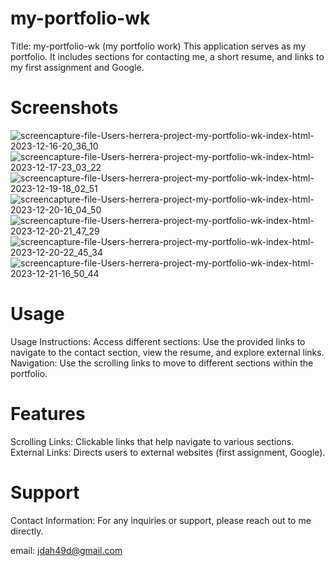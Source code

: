 # my-portfolio-wk
Title: my-portfolio-wk (my portfolio work)
This application serves as my portfolio. It includes sections for contacting me, a short resume, and links to my first assignment and Google.

# Screenshots
![screencapture-file-Users-herrera-project-my-portfolio-wk-index-html-2023-12-16-20_36_10](https://github.com/danielhe27/my-portfolio-wk/assets/142111314/82e60e53-60c5-4e22-9be9-84bab63514a1)
![screencapture-file-Users-herrera-project-my-portfolio-wk-index-html-2023-12-17-23_03_22](https://github.com/danielhe27/my-portfolio-wk/assets/142111314/ab13d104-84f1-4ccf-8352-8f688407f63c)
![screencapture-file-Users-herrera-project-my-portfolio-wk-index-html-2023-12-19-18_02_51 ](https://github.com/danielhe27/my-portfolio-wk/assets/142111314/9742217a-d4ef-4692-8e39-333bcc813d59)
![screencapture-file-Users-herrera-project-my-portfolio-wk-index-html-2023-12-20-16_04_50](https://github.com/danielhe27/my-portfolio-wk/assets/142111314/1409c8af-bb55-4684-a026-c99bb880e3e9)
![screencapture-file-Users-herrera-project-my-portfolio-wk-index-html-2023-12-20-21_47_29](https://github.com/danielhe27/my-portfolio-wk/assets/142111314/553ab714-4814-4997-bca2-69d0998cc241)
![screencapture-file-Users-herrera-project-my-portfolio-wk-index-html-2023-12-20-22_45_34](https://github.com/danielhe27/my-portfolio-wk/assets/142111314/b4d92498-e05e-4be4-b7e8-66a1369f613c)
![screencapture-file-Users-herrera-project-my-portfolio-wk-index-html-2023-12-21-16_50_44](https://github.com/danielhe27/my-portfolio-wk/assets/142111314/9d17ca17-501e-43f7-b33f-7b44c841c436)

# Usage
Usage Instructions:
Access different sections: Use the provided links to navigate to the contact section, view the resume, and explore external links.
Navigation: Use the scrolling links to move to different sections within the portfolio.

# Features
Scrolling Links: Clickable links that help navigate to various sections.
External Links: Directs users to external websites (first assignment, Google).

# Support
Contact Information: For any inquiries or support, please reach out to me directly.

email: jdah49d@gmail.com
